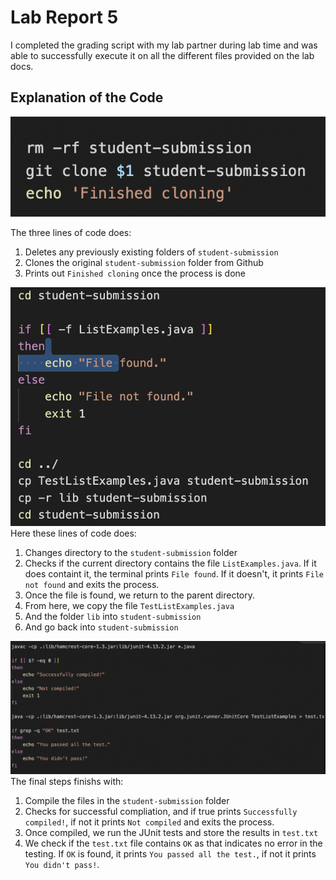 # Lab Report 5
I completed the grading script with my lab partner during lab time and was able to successfully execute it on all the different files provided on the lab docs.

## Explanation of the Code

![Image](Step1.png)

The three lines of code does:
1. Deletes any previously existing folders of `student-submission`
2. Clones the original `student-submission` folder from Github
3. Prints out `Finished cloning` once the process is done

![Image](Step2.png)
Here these lines of code does:
1. Changes directory to the `student-submission` folder
2. Checks if the current directory contains the file `ListExamples.java`. If it does containt it, the terminal prints `File found`. If it doesn't, it prints `File not found` and exits the process.  
3. Once the file is found, we return to the parent directory. 
4. From here, we copy the file `TestListExamples.java` 
5. And the folder `lib` into `student-submission` 
6. And go back into `student-submission`

![Image](Step3.png)
The final steps finishs with:
1. Compile the files in the `student-submission` folder
2. Checks for successful compliation, and if true prints `Successfully compiled!`, if not it prints `Not compiled` and exits the process.
3. Once compiled, we run the JUnit tests and store the results in `test.txt`
4. We check if the `test.txt` file contains `OK` as that indicates no error in the testing. If `OK` is found, it prints `You passed all the test.`, if not it prints `You didn't pass!`.
